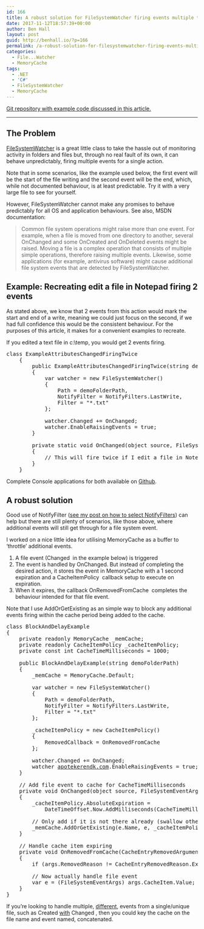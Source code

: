 ```yaml
---
id: 166
title: A robust solution for FileSystemWatcher firing events multiple times
date: 2017-11-12T18:57:39+00:00
author: Ben Hall
layout: post
guid: http://benhall.io/?p=166
permalink: /a-robust-solution-for-filesystemwatcher-firing-events-multiple-times/
categories:
  - File...Watcher
  - MemoryCache
tags:
  - .NET
  - 'C#'
  - FileSystemWatcher
  - MemoryCache
---
```

[Git repository with example code discussed in this article.](https://github.com/benbhall/FileSystemWatcherMemoryCache)

* * *

## The Problem

[FileSystemWatcher](https://msdn.microsoft.com/en-us/library/system.io.filesystemwatcher(v=vs.110).aspx) is a great little class to take the hassle out of monitoring activity in folders and files but, through no real fault of its own, it can behave unpredictably, firing multiple events for a single action.

Note that in some scenarios, like the example used below, the first event will be the start of the file writing and the second event will be the end, which, while not documented behaviour, is at least predictable. Try it with a very large file to see for yourself.

However, <span class="lang:c# decode:true  crayon-inline">FileSystemWatcher</span> cannot make any promises to behave predictably for all OS and application behaviours. See also, MSDN documentation:

> Common file system operations might raise more than one event. For example, when a file is moved from one directory to another, several OnChanged and some OnCreated and OnDeleted events might be raised. Moving a file is a complex operation that consists of multiple simple operations, therefore raising multiple events. Likewise, some applications (for example, antivirus software) might cause additional file system events that are detected by FileSystemWatcher.

## Example: Recreating edit a file in Notepad firing 2 events

As stated above, we know that 2 events from this action would mark the start and end of a write, meaning we could just focus on the second, if we had full confidence this would be the consistent behaviour. For the purposes of this article, it makes for a convenient examples to recreate.

If you edited a text file in c:\temp, you would get 2 events firing.

<pre class="lang:c# decode:true">class ExampleAttributesChangedFiringTwice
    {
        public ExampleAttributesChangedFiringTwice(string demoFolderPath)
        {
            var watcher = new FileSystemWatcher()
            {
                Path = demoFolderPath,
                NotifyFilter = NotifyFilters.LastWrite,
                Filter = "*.txt"
            };

            watcher.Changed += OnChanged;
            watcher.EnableRaisingEvents = true;
        }

        private static void OnChanged(object source, FileSystemEventArgs e)
        {
            // This will fire twice if I edit a file in Notepad
        }
    }
</pre>

Complete Console applications for both available on [Github](https://github.com/benbhall/FileSystemWatcherMemoryCache/tree/master/FileSystemWatcherMemoryCache).

## A robust solution

Good use of <span class="lang:c# decode:true  crayon-inline">NotifyFilter</span> ([see my post on how to select NotifyFilters](http://benhall.io/notifyfilters-enumeration-explained-filesystemwatcher/)) can help but there are still plenty of scenarios, like those above, where additional events will still get through for a file system event.

I worked on a nice little idea for utilising MemoryCache as a buffer to &#8216;throttle&#8217; additional events.

  1. A file event (<span class="lang:c# decode:true  crayon-inline ">Changed </span> in the example below) is triggered
  2. The event is handled by <span class="lang:c# decode:true  crayon-inline">OnChanged</span>. But instead of completing the desired action, it stores the event in MemoryCache with a 1 second expiration and a <span class="lang:c# decode:true  crayon-inline ">CacheItemPolicy</span>  callback setup to execute on expiration.
  3. When it expires, the callback <span class="lang:c# decode:true  crayon-inline ">OnRemovedFromCache </span> completes the behaviour intended for that file event.

Note that I use <span class="lang:c# decode:true  crayon-inline">AddOrGetExisting</span> as an simple way to block any additional events firing within the cache period being added to the cache.

<pre class="lang:c# decode:true">class BlockAndDelayExample
{
    private readonly MemoryCache _memCache;
    private readonly CacheItemPolicy _cacheItemPolicy;
    private const int CacheTimeMilliseconds = 1000;

    public BlockAndDelayExample(string demoFolderPath)
    {
        _memCache = MemoryCache.Default;

        var watcher = new FileSystemWatcher()
        {
            Path = demoFolderPath,
            NotifyFilter = NotifyFilters.LastWrite,
            Filter = "*.txt"
        };

        _cacheItemPolicy = new CacheItemPolicy()
        {
            RemovedCallback = OnRemovedFromCache
        };

        watcher.Changed += OnChanged;
        watcher <a href="https://apotekerendk.com/cialis-danmark/">apotekerendk.com</a>.EnableRaisingEvents = true;
    }

    // Add file event to cache for CacheTimeMilliseconds
    private void OnChanged(object source, FileSystemEventArgs e)
    {
        _cacheItemPolicy.AbsoluteExpiration =
            DateTimeOffset.Now.AddMilliseconds(CacheTimeMilliseconds);

        // Only add if it is not there already (swallow others)
        _memCache.AddOrGetExisting(e.Name, e, _cacheItemPolicy);
    }

    // Handle cache item expiring
    private void OnRemovedFromCache(CacheEntryRemovedArguments args)
    {
        if (args.RemovedReason != CacheEntryRemovedReason.Expired) return;

        // Now actually handle file event
        var e = (FileSystemEventArgs) args.CacheItem.Value;
    }
}</pre>

If you&#8217;re looking to handle multiple, <span style="text-decoration: underline;">different</span>, events from a single/unique file, such as <span class="lang:c# decode:true  crayon-inline  ">Created</span> <u>with</u> <span class="lang:c# decode:true  crayon-inline ">Changed</span> , then you could key the cache on the file name and event named, concatenated.  
<a style="display: none;" href="http://benhall.io/" rel="tag">CodeProject</a>
